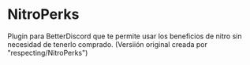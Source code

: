 # NitroPerks
Plugin para BetterDiscord que te permite usar los beneficios de nitro sin necesidad de tenerlo comprado. (Versiión original creada por "respecting/NitroPerks")
